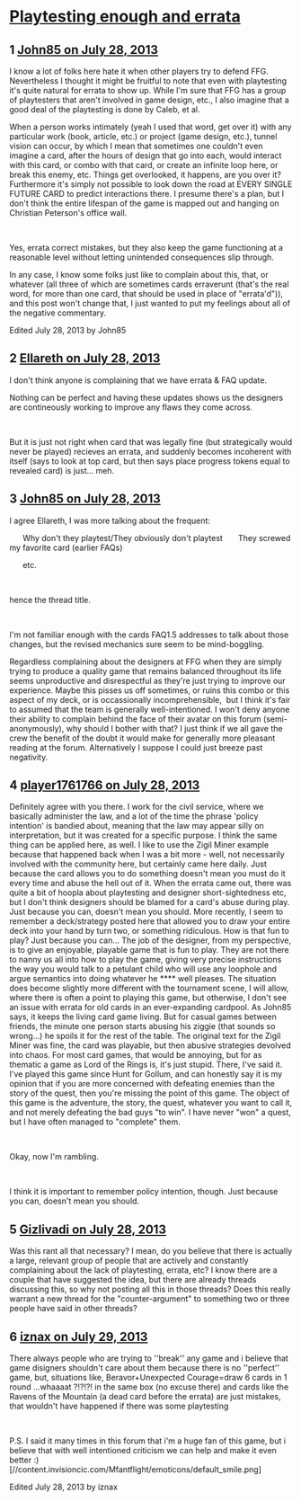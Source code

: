 # [Playtesting enough and errata](https://community.fantasyflightgames.com/topic/87283-playtesting-enough-and-errata/)

## 1 [John85 on July 28, 2013](https://community.fantasyflightgames.com/topic/87283-playtesting-enough-and-errata/?do=findComment&comment=824413)

I know a lot of folks here hate it when other players try to defend FFG. Nevertheless I thought it might be fruitful to note that even with playtesting it's quite natural for errata to show up. While I'm sure that FFG has a group of playtesters that aren't involved in game design, etc., I also imagine that a good deal of the playtesting is done by Caleb, et al.

When a person works intimately (yeah I used that word, get over it) with any particular work (book, article, etc.) or project (game design, etc.), tunnel vision can occur, by which I mean that sometimes one couldn't even imagine a card, after the hours of design that go into each, would interact with this card, or combo with that card, or create an infinite loop here, or break this enemy, etc. Things get overlooked, it happens, are you over it? Furthermore it's simply not possible to look down the road at EVERY SINGLE FUTURE CARD to predict interactions there. I presume there's a plan, but I don't think the entire lifespan of the game is mapped out and hanging on Christian Peterson's office wall.

 

Yes, errata correct mistakes, but they also keep the game functioning at a reasonable level without letting unintended consequences slip through.

In any case, I know some folks just like to complain about this, that, or whatever (all three of which are sometimes cards erraverunt (that's the real word, for more than one card, that should be used in place of "errata'd")), and this post won't change that, I just wanted to put my feelings about all of the negative commentary.

Edited July 28, 2013 by John85

## 2 [Ellareth on July 28, 2013](https://community.fantasyflightgames.com/topic/87283-playtesting-enough-and-errata/?do=findComment&comment=824452)

I don't think anyone is complaining that we have errata & FAQ update.

Nothing can be perfect and having these updates shows us the designers are contineously working to improve any flaws they come across.

 

But it is just not right when card that was legally fine (but strategically would never be played) recieves an errata, and suddenly becomes incoherent with itself (says to look at top card, but then says place progress tokens equal to revealed card) is just... meh.

## 3 [John85 on July 28, 2013](https://community.fantasyflightgames.com/topic/87283-playtesting-enough-and-errata/?do=findComment&comment=824459)

I agree Ellareth, I was more talking about the frequent:

      Why don't they playtest/They obviously don't playtest
      They screwed my favorite card (earlier FAQs)

      etc.

 

hence the thread title.

 

I'm not familiar enough with the cards FAQ1.5 addresses to talk about those changes, but the revised mechanics sure seem to be mind-boggling.
 

Regardless complaining about the designers at FFG when they are simply trying to produce a quality game that remains balanced throughout its life seems unproductive and disrespectful as they're just trying to improve our experience. Maybe this pisses us off sometimes, or ruins this combo or this aspect of my deck, or is occassionally incomprehensible,  but I think it's fair to assumed that the team is generally well-intentioned. I won't deny anyone their ability to complain behind the face of their avatar on this forum (semi-anonymously), why should I bother with that? I just think if we all gave the crew the benefit of the doubt it would make for generally more pleasant reading at the forum. Alternatively I suppose I could just breeze past negativity.

## 4 [player1761766 on July 28, 2013](https://community.fantasyflightgames.com/topic/87283-playtesting-enough-and-errata/?do=findComment&comment=824647)

Definitely agree with you there. I work for the civil service, where we basically administer the law, and a lot of the time the phrase 'policy intention' is bandied about, meaning that the law may appear silly on interpretation, but it was created for a specific purpose. I think the same thing can be applied here, as well. I like to use the Zigil Miner example because that happened back when I was a bit more - well, not necessarily involved with the community here, but certainly came here daily. Just because the card allows you to do something doesn't mean you must do it every time and abuse the hell out of it. When the errata came out, there was quite a bit of hoopla about playtesting and designer short-sightedness etc, but I don't think designers should be blamed for a card's abuse during play. Just because you can, doesn't mean you should. More recently, I seem to remember a deck/strategy posted here that allowed you to draw your entire deck into your hand by turn two, or something ridiculous. How is that fun to play? Just because you can... The job of the designer, from my perspective, is to give an enjoyable, playable game that is fun to play. They are not there to nanny us all into how to play the game, giving very precise instructions the way you would talk to a petulant child who will use any loophole and argue semantics into doing whatever he **** well pleases. The situation does become slightly more different with the tournament scene, I will allow, where there is often a point to playing this game, but otherwise, I don't see an issue with errata for old cards in an ever-expanding cardpool. As John85 says, it keeps the living card game living. But for casual games between friends, the minute one person starts abusing his ziggie (that sounds so wrong...) he spoils it for the rest of the table. The original text for the Zigil Miner was fine, the card was playable, but then abusive strategies devolved into chaos. For most card games, that would be annoying, but for as thematic a game as Lord of the Rings is, it's just stupid. There, I've said it. I've played this game since Hunt for Gollum, and can honestly say it is my opinion that if you are more concerned with defeating enemies than the story of the quest, then you're missing the point of this game. The object of this game is the adventure, the story, the quest, whatever you want to call it, and not merely defeating the bad guys "to win". I have never "won" a quest, but I have often managed to "complete" them. 

 

Okay, now I'm rambling. 

 

I think it is important to remember policy intention, though. Just because you can, doesn't mean you should.

## 5 [Gizlivadi on July 28, 2013](https://community.fantasyflightgames.com/topic/87283-playtesting-enough-and-errata/?do=findComment&comment=824752)

Was this rant all that necessary? I mean, do you believe that there is actually a large, relevant group of people that are actively and constantly complaining about the lack of playtesting, errata, etc? I know there are a couple that have suggested the idea, but there are already threads discussing this, so why not posting all this in those threads? Does this really warrant a new thread for the "counter-argument" to something two or three people have said in other threads?

## 6 [iznax on July 29, 2013](https://community.fantasyflightgames.com/topic/87283-playtesting-enough-and-errata/?do=findComment&comment=825001)

There always people who are trying to ''break'' any game and i believe that game disigners shouldn't care about them because there is no ''perfect'' game, but, situations like, Beravor+Unexpected Courage=draw 6 cards in 1 round ...whaaaat ?!?!?! in the same box (no excuse there) and cards like the Ravens of the Mountain (a dead card before the errata) are just mistakes, that wouldn't have happened if there was some playtesting

 

P.S. I said it many times in this forum that i'm a huge fan of this game, but i believe that with well intentioned criticism we can help and make it even better :) [//content.invisioncic.com/Mfantflight/emoticons/default_smile.png]  

Edited July 28, 2013 by iznax

